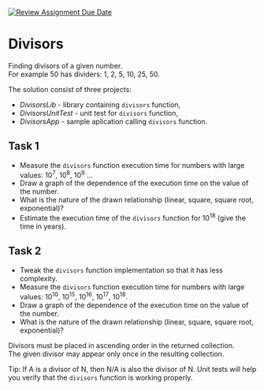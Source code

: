 [![Review Assignment Due Date](https://classroom.github.com/assets/deadline-readme-button-22041afd0340ce965d47ae6ef1cefeee28c7c493a6346c4f15d667ab976d596c.svg)](https://classroom.github.com/a/eiSTJc4H)
# Divisors

Finding divisors of a given number.  
For example 50 has dividers: 1, 2, 5, 10, 25, 50.

The solution consist of three projects:
* _DivisorsLib_ - library containing `divisors` function,
* _DivisorsUnitTest_ - unit test for `divisors` function,
* _DivisorsApp_ - sample aplication calling `divisors` function.

## Task 1
* Measure the `divisors` function execution time for numbers with large values: 10<sup>7</sup>, 10<sup>8</sup>, 10<sup>9</sup> ...
* Draw a graph of the dependence of the execution time on the value of the number.
* What is the nature of the drawn relationship (linear, square, square root, exponential)?
* Estimate the execution time of the `divisors` function for 10<sup>18</sup> (give the time in years).

## Task 2
* Tweak the `divisors` function implementation so that it has less complexity.
* Measure the `divisors` function execution time for numbers with large values:
 10<sup>10</sup>, 10<sup>15</sup>, 10<sup>16</sup>, 10<sup>17</sup>, 10<sup>18</sup>.
* Draw a graph of the dependence of the execution time on the value of the number.
* What is the nature of the drawn relationship (linear, square, square root, exponential)?

Divisors must be placed in ascending order in the returned collection.  
The given divisor may appear only once in the resulting collection.

Tip: If A is a divisor of N, then N/A is also the divisor of N. Unit tests will help you verify that the `divisors` function is working properly.